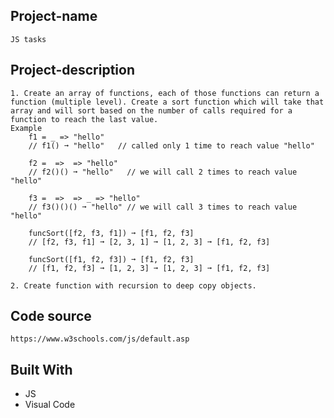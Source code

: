 ## Project-name
	JS tasks

## Project-description
	1. Create an array of functions, each of those functions can return a function (multiple level). Create a sort function which will take that array and will sort based on the number of calls required for a function to reach the last value.
	Example
		f1 = _ => "hello"
		// f1() ➞ "hello"   // called only 1 time to reach value "hello"

		f2 =  =>  => "hello"
		// f2()() ➞ "hello"   // we will call 2 times to reach value "hello"

		f3 =  =>  => _ => "hello"
		// f3()()() ➞ "hello" // we will call 3 times to reach value "hello"

		funcSort([f2, f3, f1]) ➞ [f1, f2, f3]
		// [f2, f3, f1] ➞ [2, 3, 1] ➞ [1, 2, 3] ➞ [f1, f2, f3]

		funcSort([f1, f2, f3]) ➞ [f1, f2, f3]
		// [f1, f2, f3] ➞ [1, 2, 3] ➞ [1, 2, 3] ➞ [f1, f2, f3]

	2. Create function with recursion to deep copy objects.


## Code source
	https://www.w3schools.com/js/default.asp

## Built With
- JS
- Visual Code

